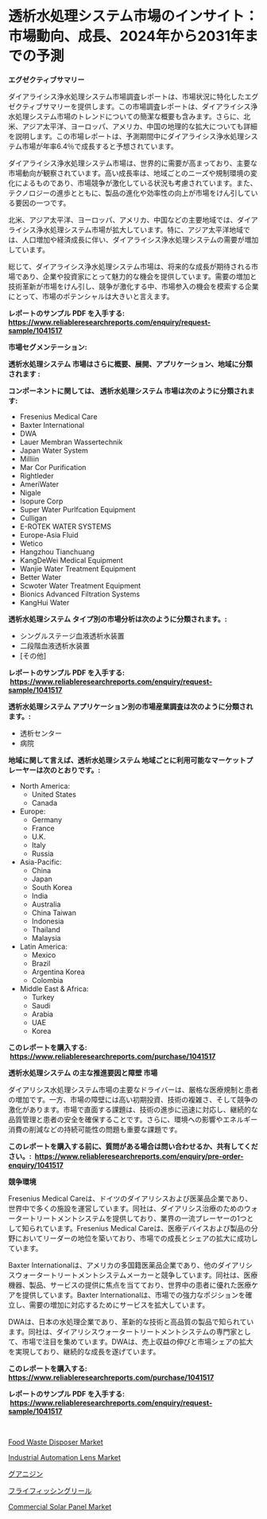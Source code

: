 <p><h1>透析水処理システム市場のインサイト：市場動向、成長、2024年から2031年までの予測</h1></p><p><strong>エグゼクティブサマリー</strong></p>
<p><p>ダイアライシス浄水処理システム市場調査レポートは、市場状況に特化したエグゼクティブサマリーを提供します。この市場調査レポートは、ダイアライシス浄水処理システム市場のトレンドについての簡潔な概要も含みます。さらに、北米、アジア太平洋、ヨーロッパ、アメリカ、中国の地理的な拡大についても詳細を説明します。この市場レポートは、予測期間中にダイアライシス浄水処理システム市場が年率6.4％で成長すると予想されています。</p><p>ダイアライシス浄水処理システム市場は、世界的に需要が高まっており、主要な市場動向が観察されています。高い成長率は、地域ごとのニーズや規制環境の変化によるものであり、市場競争が激化している状況も考慮されています。また、テクノロジーの進歩とともに、製品の進化や効率性の向上が市場をけん引している要因の一つです。</p><p>北米、アジア太平洋、ヨーロッパ、アメリカ、中国などの主要地域では、ダイアライシス浄水処理システム市場が拡大しています。特に、アジア太平洋地域では、人口増加や経済成長に伴い、ダイアライシス浄水処理システムの需要が増加しています。</p><p>総じて、ダイアライシス浄水処理システム市場は、将来的な成長が期待される市場であり、企業や投資家にとって魅力的な機会を提供しています。需要の増加と技術革新が市場をけん引し、競争が激化する中、市場参入の機会を模索する企業にとって、市場のポテンシャルは大きいと言えます。</p></p>
<p><strong>レポートのサンプル PDF を入手する: <a href="https://www.reliableresearchreports.com/enquiry/request-sample/1041517">https://www.reliableresearchreports.com/enquiry/request-sample/1041517</a></strong></p>
<p><strong>市場セグメンテーション:</strong></p>
<p><strong> 透析水処理システム 市場はさらに概要、展開、アプリケーション、地域に分類されます :</strong></p>
<p><strong>コンポーネントに関しては、 透析水処理システム 市場は次のように分類されます: &nbsp;</strong></p>
<p><ul><li>Fresenius Medical Care</li><li>Baxter International</li><li>DWA</li><li>Lauer Membran Wassertechnik</li><li>Japan Water System</li><li>Milliin</li><li>Mar Cor Purification</li><li>Rightleder</li><li>AmeriWater</li><li>Nigale</li><li>Isopure Corp</li><li>Super Water Purlfcation Equipment</li><li>Culligan</li><li>E-ROTEK WATER SYSTEMS</li><li>Europe-Asia Fluid</li><li>Wetico</li><li>Hangzhou Tianchuang</li><li>KangDeWei Medical Equipment</li><li>Wanjie Water Treatment Equipment</li><li>Better Water</li><li>Scwoter Water Treatment Equipment</li><li>Bionics Advanced Filtration Systems</li><li>KangHui Water</li></ul></p>
<p><strong> 透析水処理システム タイプ別の市場分析は次のように分類されます。:</strong></p>
<p><ul><li>シングルステージ血液透析水装置</li><li>二段階血液透析水装置</li><li>[その他]</li></ul></p>
<p><strong>レポートのサンプル PDF を入手する: &nbsp;<a href="https://www.reliableresearchreports.com/enquiry/request-sample/1041517">https://www.reliableresearchreports.com/enquiry/request-sample/1041517</a></strong></p>
<p><strong> 透析水処理システム アプリケーション別の市場産業調査は次のように分類されます。:</strong></p>
<p><ul><li>透析センター</li><li>病院</li></ul></p>
<p><strong>地域に関して言えば、透析水処理システム 地域ごとに利用可能なマーケットプレーヤーは次のとおりです。:</strong></p>
<p><ul>
    <li>
        North America:
        <ul>
            <li>United States</li>
            <li>Canada</li>
        </ul>
    </li>
    <li>
        Europe:
        <ul>
            <li>Germany</li>
            <li>France</li>
            <li>U.K.</li>
            <li>Italy</li>
            <li>Russia</li>
        </ul>
    </li>
    <li>
        Asia-Pacific:
        <ul>
            <li>China</li>
            <li>Japan</li>
            <li>South Korea</li>
            <li>India</li>
            <li>Australia</li>
            <li>China Taiwan</li>
            <li>Indonesia</li>
            <li>Thailand</li>
            <li>Malaysia</li>
        </ul>
    </li>
    <li>
        Latin America:
        <ul>
            <li>Mexico</li>
            <li>Brazil</li>
            <li>Argentina Korea</li>
            <li>Colombia</li>
        </ul>
    </li>
    <li>
        Middle East & Africa:
        <ul>
            <li>Turkey</li>
            <li>Saudi</li>
            <li>Arabia</li>
            <li>UAE</li>
            <li>Korea</li>
        </ul>
    </li>
    </ul></p>
<p><strong>このレポートを購入する: &nbsp;<a href="https://www.reliableresearchreports.com/purchase/1041517">https://www.reliableresearchreports.com/purchase/1041517</a></strong></p>
<p><strong>透析水処理システム の主な推進要因と障壁 市場</strong></p>
<p><p>ダイアリシス水処理システム市場の主要なドライバーは、厳格な医療規制と患者の増加です。一方、市場の障壁には高い初期投資、技術の複雑さ、そして競争の激化があります。市場で直面する課題は、技術の進歩に迅速に対応し、継続的な品質管理と患者の安全を確保することです。さらに、環境への影響やエネルギー消費の削減などの持続可能性の問題も重要な課題です。</p></p>
<p><strong>このレポートを購入する前に、質問がある場合は問い合わせるか、共有してください。:&nbsp; <a href="https://www.reliableresearchreports.com/enquiry/pre-order-enquiry/1041517">https://www.reliableresearchreports.com/enquiry/pre-order-enquiry/1041517</a></strong></p>
<p><strong>競争環境</strong></p>
<p><p>Fresenius Medical Careは、ドイツのダイアリシスおよび医薬品企業であり、世界中で多くの施設を運営しています。同社は、ダイアリシス治療のためのウォータートリートメントシステムを提供しており、業界の一流プレーヤーの1つとして知られています。Fresenius Medical Careは、医療デバイスおよび製品の分野においてリーダーの地位を築いており、市場での成長とシェアの拡大に成功しています。</p><p>Baxter Internationalは、アメリカの多国籍医薬品企業であり、他のダイアリシスウォータートリートメントシステムメーカーと競争しています。同社は、医療機器、製品、サービスの提供に焦点を当てており、世界中の患者に優れた医療ケアを提供しています。Baxter Internationalは、市場での強力なポジションを確立し、需要の増加に対応するためにサービスを拡大しています。</p><p>DWAは、日本の水処理企業であり、革新的な技術と高品質の製品で知られています。同社は、ダイアリシスウォータートリートメントシステムの専門家として、市場で注目を集めています。DWAは、売上収益の伸びと市場シェアの拡大を実現しており、継続的な成長を遂げています。</p></p>
<p><strong>このレポートを購入する: &nbsp; <a href="https://www.reliableresearchreports.com/purchase/1041517">https://www.reliableresearchreports.com/purchase/1041517</a></strong></p>
<p><strong>レポートのサンプル PDF を入手する: &nbsp;<a href="https://www.reliableresearchreports.com/enquiry/request-sample/1041517">https://www.reliableresearchreports.com/enquiry/request-sample/1041517</a></strong><strong></strong></p>
<p>&nbsp;</p>
<p><p><a href="https://cute-banjo-8ca.notion.site/Food-Waste-Disposer-Market-Research-Report-Reveals-The-Latest-Trends-And-Opportunities-of-this-Marke-5ff0260429c34e85b1904f4ea8c4282e">Food Waste Disposer Market</a></p><p><a href="https://issuu.com/reportprime-2/docs/industrial-automation-lens-market-size-2030.pptx">Industrial Automation Lens Market</a></p><p><a href="https://github.com/zjkmgcs938405/Market-Research-Report-List-1/blob/main/2949578188548.md">グアニジン</a></p><p><a href="https://medium.com/@reyeshowell655/%E3%83%95%E3%83%A9%E3%82%A4%E3%83%95%E3%82%A3%E3%83%83%E3%82%B7%E3%83%B3%E3%82%B0%E3%83%AA%E3%83%BC%E3%83%AB%E3%81%AE%E5%B8%82%E5%A0%B4-%E5%B8%82%E5%A0%B4%E3%82%B7%E3%82%A7%E3%82%A2-%E5%B8%82%E5%A0%B4%E5%8B%95%E5%90%91-%E5%B0%86%E6%9D%A5%E3%81%AE%E6%88%90%E9%95%B7%E3%82%92%E6%8E%A2%E3%82%8B-65b75b28dd2c">フライフィッシングリール</a></p><p><a href="https://view.publitas.com/reportprime-1/commercial-solar-panel-market-size-and-examines-its-market-scope-with-a-primary-focus-on-growth-opportunities-and-forecasted-trends-spanning-from-2024-to-2031/">Commercial Solar Panel Market</a></p></p>